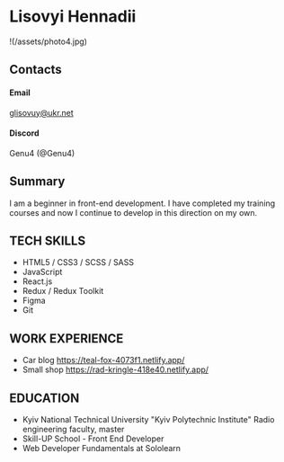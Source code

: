 # Lisovyi Hennadii
!(/assets/photo4.jpg)

## Contacts

#### Email
glisovuy@ukr.net
#### Discord
Genu4 (@Genu4)

## Summary
I am a beginner in front-end development. I have completed my training courses and now I continue to develop in this direction on my own.

## TECH SKILLS
* HTML5 / CSS3 / SCSS / SASS
* JavaScript
* React.js
* Redux / Redux Toolkit
* Figma
* Git

## WORK EXPERIENCE
* Car blog https://teal-fox-4073f1.netlify.app/
* Small shop https://rad-kringle-418e40.netlify.app/

## EDUCATION
* Kyiv National Technical University 
"Kyiv Polytechnic Institute"
Radio engineering faculty, master
* Skill-UP School - Front End Developer
* Web Developer Fundamentals at Sololearn
